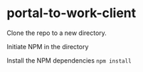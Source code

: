 # portal-to-work-client

Clone the repo to a new directory.

Initiate NPM in the directory

Install the NPM dependencies
`npm install`

